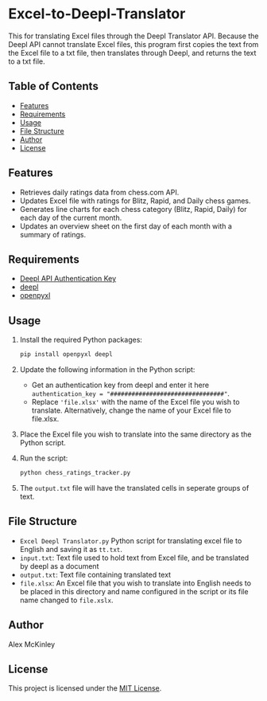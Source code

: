 # Excel-to-Deepl-Translator
This for translating Excel files through the Deepl Translator API. Because the Deepl API cannot translate Excel files, this program first copies the text from the Excel file to a txt file, then translates through Deepl, and returns the text to a txt file.

## Table of Contents
- [Features](#features)
- [Requirements](#requirements)
- [Usage](#usage)
- [File Structure](#file-structure)
- [Author](#author)
- [License](#license)

## Features
- Retrieves daily ratings data from chess.com API.
- Updates Excel file with ratings for Blitz, Rapid, and Daily chess games.
- Generates line charts for each chess category (Blitz, Rapid, Daily) for each day of the current month.
- Updates an overview sheet on the first day of each month with a summary of ratings.

## Requirements
- [Deepl API Authentication Key](https://www.deepl.com/docs-api/api-access/authentication)
- [deepl](https://pypi.org/project/deepl/)
- [openpyxl](https://pypi.org/project/openpyxl/)

## Usage
1. Install the required Python packages:

    ```bash
    pip install openpyxl deepl
    ```

2. Update the following information in the Python script:

    - Get an authentication key from deepl and enter it here `authentication_key = "################################"`.
    - Replace `'file.xlsx'` with the name of the Excel file you wish to translate. Alternatively, change the name of your Excel file to file.xlsx.

3. Place the Excel file you wish to translate into the same directory as the Python script.

4. Run the script:

    ```bash
    python chess_ratings_tracker.py
    ```

5. The `output.txt` file will have the translated cells in seperate groups of text.

## File Structure
- `Excel Deepl Translator.py` Python script for translating excel file to English and saving it as `tt.txt`.
- `input.txt`: Text file used to hold text from Excel file, and be translated by deepl as a document
- `output.txt`: Text file containing translated text
- `file.xlsx`: An Excel file that you wish to translate into English needs to be placed in this directory and name configured in the script or its file name changed to `file.xslx`.

## Author
Alex McKinley

## License
This project is licensed under the [MIT License](LICENSE).
